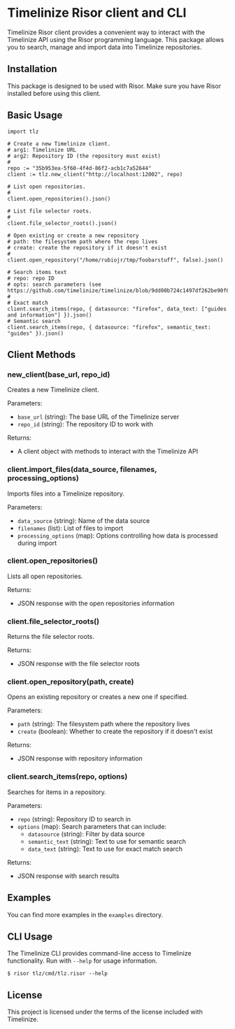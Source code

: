 # Timelinize Risor client and CLI

Timelinize Risor client provides a convenient way to interact with the Timelinize API using the Risor programming language. This package allows you to search, manage and import data into Timelinize repositories.

## Installation

This package is designed to be used with Risor. Make sure you have Risor installed before using this client.

## Basic Usage

```risor
import tlz

# Create a new Timelinize client.
# arg1: Timelinize URL
# arg2: Repository ID (the repository must exist)
#
repo := "35b953ea-5f60-4f4d-86f2-acb1c7a52644"
client := tlz.new_client("http://localhost:12002", repo)

# List open repositories.
#
client.open_repositories().json()

# List file selector roots.
#
client.file_selector_roots().json()

# Open existing or create a new repository
# path: the filesystem path where the repo lives
# create: create the repository if it doesn't exist
#
client.open_repository("/home/rubiojr/tmp/foobarstuff", false).json()

# Search items text
# repo: repo ID
# opts: search parameters (see https://github.com/timelinize/timelinize/blob/9dd00b724c1497df262be90f04229ac1b22e7f59/timeline/search.go#L40)
#
# Exact match
client.search_items(repo, { datasource: "firefox", data_text: ["guides and information"] }).json()
# Semantic search
client.search_items(repo, { datasource: "firefox", semantic_text: "guides" }).json()
```

## Client Methods

### new_client(base_url, repo_id)

Creates a new Timelinize client.

Parameters:
- `base_url` (string): The base URL of the Timelinize server
- `repo_id` (string): The repository ID to work with

Returns:
- A client object with methods to interact with the Timelinize API

### client.import_files(data_source, filenames, processing_options)

Imports files into a Timelinize repository.

Parameters:
- `data_source` (string): Name of the data source
- `filenames` (list): List of files to import
- `processing_options` (map): Options controlling how data is processed during import

### client.open_repositories()

Lists all open repositories.

Returns:
- JSON response with the open repositories information

### client.file_selector_roots()

Returns the file selector roots.

Returns:
- JSON response with the file selector roots

### client.open_repository(path, create)

Opens an existing repository or creates a new one if specified.

Parameters:
- `path` (string): The filesystem path where the repository lives
- `create` (boolean): Whether to create the repository if it doesn't exist

Returns:
- JSON response with repository information

### client.search_items(repo, options)

Searches for items in a repository.

Parameters:
- `repo` (string): Repository ID to search in
- `options` (map): Search parameters that can include:
  - `datasource` (string): Filter by data source
  - `semantic_text` (string): Text to use for semantic search
  - `data_text` (string): Text to use for exact match search

Returns:
- JSON response with search results

## Examples

You can find more examples in the `examples` directory.

## CLI Usage

The Timelinize CLI provides command-line access to Timelinize functionality. Run with `--help` for usage information.

```
$ risor tlz/cmd/tlz.risor --help
```

## License

This project is licensed under the terms of the license included with Timelinize.
